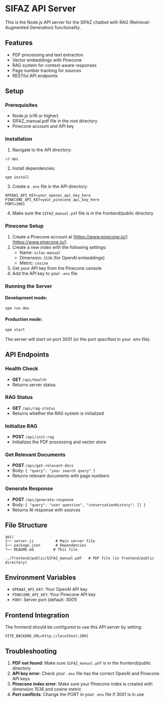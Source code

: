 # SIFAZ API Server

This is the Node.js API server for the SIFAZ chatbot with RAG (Retrieval-Augmented Generation) functionality.

## Features

- PDF processing and text extraction
- Vector embeddings with Pinecone
- RAG system for context-aware responses
- Page number tracking for sources
- RESTful API endpoints

## Setup

### Prerequisites

- Node.js (v16 or higher)
- SIFAZ_manual.pdf file in the root directory
- Pinecone account and API key

### Installation

1. Navigate to the API directory:

```bash
cd api
```

2. Install dependencies:

```bash
npm install
```

3. Create a `.env` file in the API directory:

```env
OPENAI_API_KEY=your_openai_api_key_here
PINECONE_API_KEY=your_pinecone_api_key_here
PORT=3001
```

4. Make sure the `SIFAZ_manual.pdf` file is in the frontend/public directory

### Pinecone Setup

1. Create a Pinecone account at [https://www.pinecone.io/](https://www.pinecone.io/)
2. Create a new index with the following settings:
   - Name: `sifaz-manual`
   - Dimension: `1536` (for OpenAI embeddings)
   - Metric: `cosine`
3. Get your API key from the Pinecone console
4. Add the API key to your `.env` file

### Running the Server

#### Development mode:

```bash
npm run dev
```

#### Production mode:

```bash
npm start
```

The server will start on port 3001 (or the port specified in your .env file).

## API Endpoints

### Health Check

- **GET** `/api/health`
- Returns server status

### RAG Status

- **GET** `/api/rag-status`
- Returns whether the RAG system is initialized

### Initialize RAG

- **POST** `/api/init-rag`
- Initializes the PDF processing and vector store

### Get Relevant Documents

- **POST** `/api/get-relevant-docs`
- Body: `{ "query": "your search query" }`
- Returns relevant documents with page numbers

### Generate Response

- **POST** `/api/generate-response`
- Body: `{ "query": "user question", "conversationHistory": [] }`
- Returns AI response with sources

## File Structure

```
api/
├── server.js          # Main server file
├── package.json       # Dependencies
└── README.md         # This file

../frontend/public/SIFAZ_manual.pdf   # PDF file (in frontend/public directory)
```

## Environment Variables

- `OPENAI_API_KEY`: Your OpenAI API key
- `PINECONE_API_KEY`: Your Pinecone API key
- `PORT`: Server port (default: 3001)

## Frontend Integration

The frontend should be configured to use this API server by setting:

```env
VITE_BACKEND_URL=http://localhost:3001
```

## Troubleshooting

1. **PDF not found**: Make sure `SIFAZ_manual.pdf` is in the frontend/public directory
2. **API key error**: Check your `.env` file has the correct OpenAI and Pinecone API keys
3. **Pinecone index error**: Make sure your Pinecone index is created with dimension 1536 and cosine metric
4. **Port conflicts**: Change the PORT in your `.env` file if 3001 is in use
